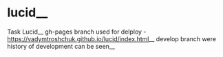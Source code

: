 # lucid__
Task Lucid__
gh-pages branch used for delploy - https://vadymtroshchuk.github.io/lucid/index.html__
develop branch were history of development can be seen__
